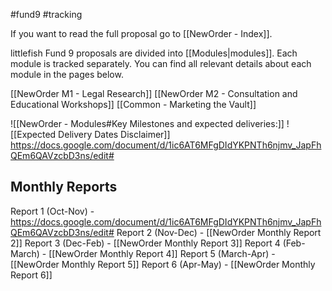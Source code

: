 #fund9 #tracking

If you want to read the full proposal go to [[NewOrder - Index]].

littlefish Fund 9 proposals are divided into [[Modules|modules]]. Each module is tracked separately. You can find all relevant details about each module in the pages below.

[[NewOrder M1 - Legal Research]]
[[NewOrder M2 - Consultation and Educational Workshops]]
[[Common - Marketing the Vault]]

![[NewOrder - Modules#Key Milestones and expected deliveries:]]
![[Expected Delivery Dates Disclaimer]]
https://docs.google.com/document/d/1ic6AT6MFgDIdYKPNTh6njmv_JapFhQEm6QAVzcbD3ns/edit#
## Monthly Reports
Report 1 (Oct-Nov) - https://docs.google.com/document/d/1ic6AT6MFgDIdYKPNTh6njmv_JapFhQEm6QAVzcbD3ns/edit#
Report 2 (Nov-Dec) - [[NewOrder Monthly Report 2]]
Report 3 (Dec-Feb) - [[NewOrder Monthly Report 3]]
Report 4 (Feb-March) - [[NewOrder Monthly Report 4]]
Report 5 (March-Apr) - [[NewOrder Monthly Report 5]]
Report 6 (Apr-May) - [[NewOrder Monthly Report 6]]

